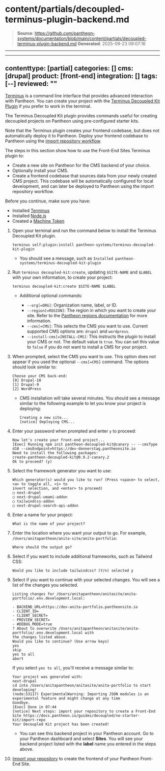 # content/partials/decoupled-terminus-plugin-backend.md

> **Source**: https://github.com/pantheon-systems/documentation/blob/main/content/partials/decoupled-terminus-plugin-backend.md
> **Generated**: 2025-09-23 09:07:16

---

---
contenttype: [partial]
categories: []
cms: [drupal]
product: [front-end]
integration: []
tags: [--]
reviewed: ""
---

[Terminus](/terminus) is a command line interface that provides advanced interaction with Pantheon. You can create your project with the [Terminus Decoupled Kit Plugin](https://decoupledkit.pantheon.io/docs/backend-starters/terminus-decoupled-kit) if you prefer to work in the terminal.

The Terminus Decoupled Kit plugin provides commands useful for creating decoupled projects on Pantheon using pre-configured starter kits.

<Alert title="Note"  type="info" >

Note that the Terminus plugin creates your frontend codebase, but does not automatically deploy it to Pantheon. Deploy your frontend codebase to Pantheon using the [import repository workflow](/guides/decoupled/no-starter-kit/import-repo).

</Alert>

The steps in this section show how to use the Front-End Sites Terminus plugin to:

- Create a new site on Pantheon for the CMS backend of your choice.
- Optionally install your CMS.
- Create a frontend codebase that sources data from your newly created CMS project. This codebase will be automatically configured for local development, and can later be deployed to Pantheon using the import repository workflow.

Before you continue, make sure you have:

- Installed [Terminus](/terminus/install)
- Installed [Node.js](https://nodejs.org/en/download)
- Created a [Machine Token](/machine-tokens#create-a-machine-token)

1. Open your terminal and run the command below to install the Terminus Decoupled Kit plugin.

   ```bash{promptUser:user}
   terminus self:plugin:install pantheon-systems/terminus-decoupled-kit-plugin
   ```

   - You should see a message, such as `Installed pantheon-systems/terminus-decoupled-kit-plugin`

1. Run `terminus decoupled-kit:create`, updating `$SITE-NAME` and `$LABEL` with your own information, to create your project:

    ```bash{promptUser:user}
    terminus decoupled-kit:create $SITE-NAME $LABEL
    ```

    - Additional optional commands:

        - `--org[=ORG]`: Organization name, label, or ID.
        - `--region[=REGION]`: The region in which you want to create your site. Refer to the [Pantheon regions documentation](/regions) for more information.
        - `--cms[=CMS]`: This selects the CMS you want to use. Current supported CMS options are: `drupal` and `wordpress`.
        - `--install-cms[=INSTALL-CMS]`: This instructs the plugin to install your CMS or not. The default value is `true`. You can set this value to `false` if you do not want to install a CMS for your project.

1. When prompted, select the CMS you want to use. This option does not appear if you used the optional `--cms[=CMS]` command. The options should look similar to:

    ```bash{outputLine}
    Choose your CMS back-end:
    [0] Drupal-10
    [1] Drupal-9
    [2] WordPress
    ```

    - CMS installation will take several minutes. You should see a message similar to the following example to let you know your project is deploying:

      ```bash{outputLine}
      Creating a new site...
      [notice] Deploying CMS...
      ```

1. Enter your password when prompted and enter `y` to proceed:

    ```bash{outputLines}
    Now let's create your front-end project...
    [Exec] Running npm init pantheon-decoupled-kit@canary -- --cmsType d10 --cmsEndpoint=https://dev-donnerstag.pantheonsite.io
    Need to install the following packages:
    create-pantheon-decoupled-kit@0.9.2-canary.2
    Ok to proceed? (y)
    ```

1. Select the framework generator you want to use:

    ```bash{outputLines}
    Which generator(s) would you like to run? (Press <space> to select, <a> to toggle all, <i> to
    invert selection, and <enter> to proceed)
    ◯ next-drupal
    ◯ next-drupal-umami-addon
    ◯ tailwindcss-addon
    ◯ next-drupal-search-api-addon
    ```

1. Enter a name for your project:

    ```bash{outputLines}
    What is the name of your project?
    ```

1. Enter the location where you want your output to go. For example, `/Users/anitapantheon/anita-site/anita-portfolio`:

    ```bash{outputLines}
    Where should the output go?
    ```

1. Select if you want to include additional frameworks, such as Tailwind CSS:

    ```bash{outputLines}
    Would you like to include tailwindcss? (Y/n) selected y
    ```

1. Select if you want to continue with your selected changes. You will see a list of the changes you selected.

    ```bash{outputLines}
    Listing changes for /Users/anitapantheon/anitasite/anita-portfolio/.env.development.local:

    - BACKEND_URL=https://dev-anita-portfolio.pantheonsite.io
    - CLIENT_ID=
    - CLIENT_SECRET=
    - PREVIEW_SECRET=
    - #DEBUG_MODE=true
    ? About to overwrite /Users/anitapantheon/anitasite/anita-portfolio/.env.development.local with
    the changes listed above.
    Would you like to continue? (Use arrow keys)
    yes
    skip
    yes to all
    abort
    ```

    If you select `yes to all`, you'll receive a message similar to:

    ```bash{outputLines}
    Your project was generated with:
    next-drupal
    cd into /Users/anitapantheon/anitasite/anita-portfolio to start developing!
    (node:53117) ExperimentalWarning: Importing JSON modules is an experimental feature and might change at any time
    Goodbye.
    [Exec] Done in 07:44
    [notice] Next steps: import your repository to create a Front-End Site https://docs.pantheon.io/guides/decoupled/no-starter-kit/import-repo
    Your Decoupled Kit project has been created!
    ```

    - You can see this backend project in your Pantheon account. Go to your Pantheon dashboard and select **Sites**. You will see your backend project listed with the **label** name you entered in the steps above.

1. [Import your repository](/guides/decoupled/no-starter-kit/import-repo) to create the frontend of your Pantheon Front-End Site.
